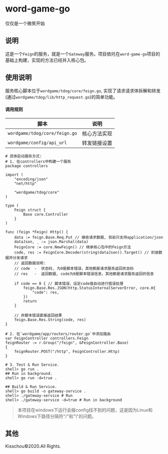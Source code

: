 # word-game-go
仅仅是一个微笑开始

## 说明
这是一个`Feign`的服务，就是一个`Gateway`服务。项目依托在`word-game-go`项目的基础上构建，实现的方法已经并入核心包。

## 使用说明
服务核心脚本位于`wordgame/tdog/core/feign.go`, 实现了请求请求体拆解和转发(通过`wordgame/tdog/lib/http_request.go`)的简单功能。

#### 调用规则
脚本 | 说明
-- | --
`wordgame/tdog/core/feign.go` | 核心方法实现
`wordgame/config/api_url` | 转发链接设置

```
# 具体启动服务方式:
# 1. 在controllers中构建一个服务
package controllers

import (
	"encoding/json"
	"net/http"

	"wordgame/tdog/core"
)

type (
	Feign struct {
		Base core.Controller
	}
)

func (feign *Feign) Http() {
	data := feign.Base.Req.Put // 接收请求数据, 目前只支持application/json
	dataJson, _ := json.Marshal(data)
	FeignCore := core.NewFeign() // 继承核心包中的Feign方法
	code, res := FeignCore.Decoder(string(dataJson)).Target() // 封装数据并分发请求
    // 返回数据说明:
    // code  -  状态码, 为0是脚本错误，其他都是请求服务返回状态码
    // res   -  返回数据, code为0是脚本错误信息，其他都是请求服务返回的信息

	if code == 0 { // 脚本错误，设定code值自动进行错误处理
		feign.Base.Res.JSON(http.StatusInternalServerError, core.H{
			"code": res,
		})
		return
	}

    // 非脚本错误直接返回结果
	feign.Base.Res.String(code, res)
}

# 2. 在`wordgame/app/routers/router.go`中添加路由
var FeignController controllers.Feign
feignRouter := r.Group("/feign", &FeignController.Base)
{
    feignRouter.POST("/http", FeignController.Http)
}

# 3. Test & Run Service.
shell> go run .
## Run in background.
shell> go run -d=true .

## Build & Run Service.
shell> go build -o gateway-service .
shell> ./gateway-service # Run
shell> ./gateway-service -d=true # Run in background
```
> 本项目在windows下运行会报config找不到的问题，这是因为Linux和Windows下路径分隔符"/"和"\\"的问题。

## 其他
Kisschou&copy;2020.All Rights.
